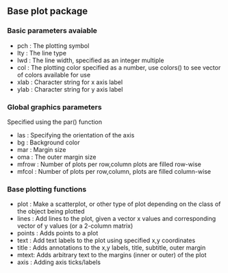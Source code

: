 ## Base plot package 

### Basic parameters avaiable

* pch : The plotting symbol
* lty : The line type 
* lwd : The line width, specified as an integer multiple
* col : The plotting color specified as a number, use colors() to see vector of colors available for use 
* xlab : Character string for x axis label 
* ylab : Character string for y axis label

### Global graphics parameters 

Specified using the par() function
  
* las : Specifying the orientation of the axis
* bg : Background color 
* mar : Margin size
* oma : The outer margin size 
* mfrow : Number of plots per row,column plots are filled row-wise
* mfcol : Number of plots per row,column, plots are filled column-wise

### Base plotting functions 

* plot : Make a scatterplot, or other type of plot depending on the class of the object being plotted
* lines : Add lines to the plot, given a vector x values and corresponding vector of y values (or a 2-column matrix)
* points : Adds points to a plot
* text : Add text labels to the plot using specified x,y coordinates
* title : Adds annotations to the x,y labels, title, subtitle, outer margin
* mtext: Adds arbitrary text to the margins (inner or outer) of the plot
* axis : Adding axis ticks/labels
